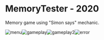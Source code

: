 # MemoryTester - 2020
Memory game using "Simon says" mechanic.

![menu](https://github.com/user-attachments/assets/e4febcd3-75f9-4e13-aa86-25774475d415)![gameplay](https://github.com/user-attachments/assets/e68aeec8-1c6d-41ff-a730-35b0738242fc)![gameplay2](https://github.com/user-attachments/assets/6934be62-d056-4106-b5c7-ec5c291386d4)![error](https://github.com/user-attachments/assets/e36e6a13-90b1-478a-92e3-6403cd2fe37f)






